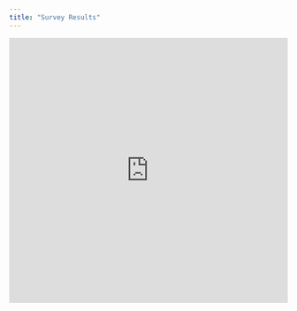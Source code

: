 ```yaml
---
title: "Survey Results"
---
```


<iframe width="640px" height="480px" src="https://forms.office.com/Pages/AnalysisPage.aspx?id=jiH4ugKzZUSpk0o5yXJRsghjUqPv4EpHgMzulq-QedBUM043MzlOUEwyTUI5WjlRTEROTkJGOVBCSS4u&AnalyzerToken=5Tc8TXSmydAtTjBPIWpm9LRVX2gLAelN" frameborder="0" marginwidth="0" marginheight="0" style="border:none; max-width:100%; max-height:100vh" allowfullscreen webkitallowfullscreen mozallowfullscreen msallowfullscreen>Loading...</iframe>
